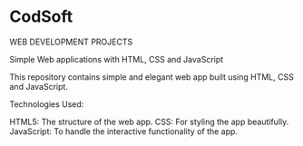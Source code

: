 # CodSoft
WEB DEVELOPMENT PROJECTS

Simple Web applications with HTML, CSS and JavaScript

This repository contains simple and elegant web app built using HTML, CSS and JavaScript. 

Technologies Used:

HTML5: The structure of the web app.
CSS: For styling the app beautifully.
JavaScript: To handle the interactive functionality of the app.
